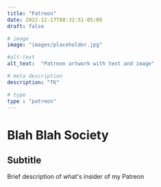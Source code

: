```yaml
---
title: "Patreon"
date: 2022-12-17T08:32:51-05:00
draft: false

# image
image: "images/placeholder.jpg"

#alt-text
alt_text:  "Patreon artwork with text and image"

# meta description
description: "TK"

# type
type : "patreon"
---
```

# Blah Blah Society
## Subtitle 
Brief description of what's insider of my Patreon
